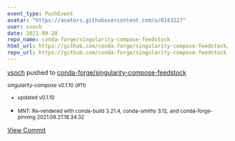 ```yaml
---
event_type: PushEvent
avatar: "https://avatars.githubusercontent.com/u/814322?"
user: vsoch
date: 2021-09-28
repo_name: conda-forge/singularity-compose-feedstock
html_url: https://github.com/conda-forge/singularity-compose-feedstock/commit/8866c801b41d6d4a56d9f22a0c36b0fdd482959b
repo_url: https://github.com/conda-forge/singularity-compose-feedstock
---
```


<a href='https://github.com/vsoch' target='_blank'>vsoch</a> pushed to <a href='https://github.com/conda-forge/singularity-compose-feedstock' target='_blank'>conda-forge/singularity-compose-feedstock</a>

<small>singularity-compose v0.1.10 (#11)

* updated v0.1.10

* MNT: Re-rendered with conda-build 3.21.4, conda-smithy 3.12, and conda-forge-pinning 2021.09.27.18.34.32</small>

<a href='https://github.com/conda-forge/singularity-compose-feedstock/commit/8866c801b41d6d4a56d9f22a0c36b0fdd482959b' target='_blank'>View Commit</a>